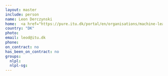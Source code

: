 ```yaml
---
layout: master
include: person
name: Leon Derczynski
home:  <a href="https://pure.itu.dk/portal/en/organisations/machine-learning(5f657c5d-532f-41df-b1e5-891f50d7062b).html">ITU</a>
country: "DK"
photo:
email: leod@itu.dk
phone:
on_contract: no
has_been_on_contract: no
groups:
  nlpl:
  nlpl-sg:
---
```



